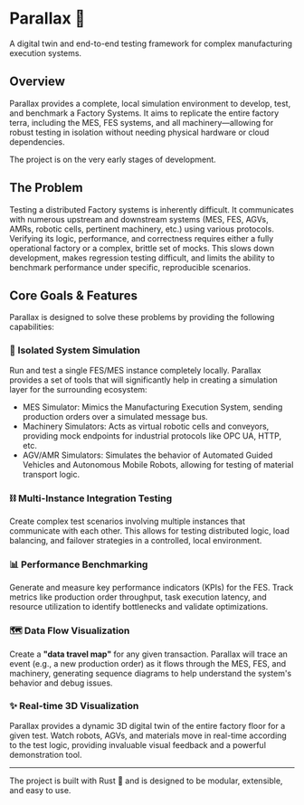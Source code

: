 # Parallax 🌌

A digital twin and end-to-end testing framework for complex manufacturing execution systems.

## Overview

Parallax provides a complete, local simulation environment to develop, test,
and benchmark a Factory Systems.
It aims to replicate the entire factory terra, including the MES, FES systems, and all machinery—allowing for
robust testing in isolation without needing physical hardware or cloud dependencies.

The project is on the very early stages of development.

## The Problem

Testing a distributed Factory systems is inherently difficult.
It communicates with numerous upstream and downstream systems (MES, FES, AGVs, AMRs, robotic cells, pertinent machinery,
etc.)
using various protocols.
Verifying its logic, performance, and correctness requires either a fully operational factory or
a complex, brittle set of mocks.
This slows down development, makes regression testing difficult,
and limits the ability to benchmark performance under specific, reproducible scenarios.

## Core Goals & Features

Parallax is designed to solve these problems by providing the following capabilities:

### 🎯 Isolated System Simulation

Run and test a single FES/MES instance completely locally. Parallax provides a set of tools that will significantly help
in creating a simulation layer for the surrounding ecosystem:

- MES Simulator: Mimics the Manufacturing Execution System, sending production orders over a simulated message bus.
- Machinery Simulators: Acts as virtual robotic cells and conveyors, providing mock endpoints for industrial protocols
  like OPC UA, HTTP, etc.
- AGV/AMR Simulators: Simulates the behavior of Automated Guided Vehicles and Autonomous Mobile Robots, allowing for
  testing of material transport logic.

### ⛓️ Multi-Instance Integration Testing

Create complex test scenarios involving multiple instances that communicate with each other.
This allows for testing distributed logic, load balancing, and failover strategies in a controlled, local environment.

### 📊 Performance Benchmarking

Generate and measure key performance indicators (KPIs) for the FES.
Track metrics like production order throughput,
task execution latency, and resource utilization to identify bottlenecks and validate optimizations.

### 🗺️ Data Flow Visualization

Create a **"data travel map"** for any given transaction.
Parallax will trace an event (e.g., a new production order) as it
flows through the MES, FES, and machinery, generating sequence diagrams to help understand the system's behavior and
debug issues.

### ✨ Real-time 3D Visualization

Parallax provides a dynamic 3D digital twin of the entire factory floor for a given test.
Watch robots, AGVs, and materials move in real-time according to the test logic, providing invaluable visual
feedback and a powerful demonstration tool.

----
The project is built with Rust 🦀 and is designed to be modular, extensible, and easy to use.
